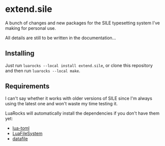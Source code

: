 # extend.sile

A bunch of changes and new packages for the SILE typesetting system I've making for personal use.

All details are still to be written in the documentation...

## Installing

Just run `luarocks --local install extend.sile`, or clone this repository and then run `luarocks --local make`.

## Requirements

I can't say whether it works with older versions of SILE since I'm always using the latest one and won't waste my time testing it.  

LuaRocks will automatically install the dependencies if you don't have them yet:

- [lua-toml](https://github.com/jonstoler/lua-toml)
- [LuaFileSystem](https://github.com/lunarmodules/luafilesystem)
- [datafile](https://github.com/hishamhm/datafile) 

<!-- Fonts: -->
<!-- - Symbola  is a good option for characters like ▩▤▧⌘... -->
